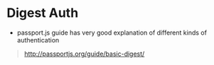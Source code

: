 
# Digest Auth 

* passport.js guide has very good explanation of different kinds of authentication

> http://passportjs.org/guide/basic-digest/

